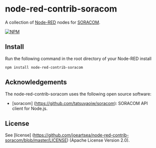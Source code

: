 node-red-contrib-soracom
========================
A collection of <a href="http://nodered.org" target="_new">Node-RED</a> nodes for <a href="https://soracom.jp/" target="_new">SORACOM</a>.

[![NPM](https://nodei.co/npm/node-red-contrib-soracom.png?downloads=true)](https://nodei.co/npm/node-red-contrib-soracom/)

Install
-------

Run the following command in the root directory of your Node-RED install

    npm install node-red-contrib-soracom

Acknowledgements
----------------

The node-red-contrib-soracom uses the following open source software:

- [soracom] (https://github.com/tatsuyaoiw/soracom): SORACOM API client for Node.js.

License
-------

See [license] (https://github.com/joeartsea/node-red-contrib-soracom/blob/master/LICENSE) (Apache License Version 2.0).